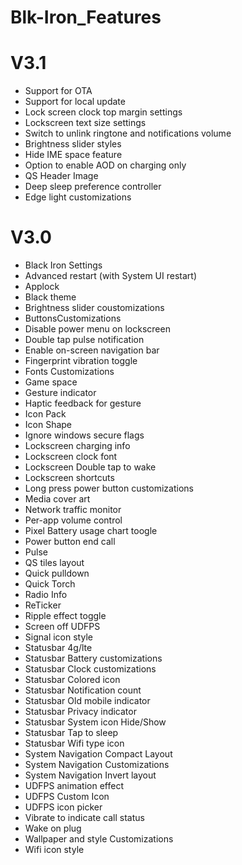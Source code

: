 # Blk-Iron_Features

# V3.1

- Support for OTA
- Support for local update
- Lock screen clock top margin settings 
- Lockscreen text size settings
- Switch to unlink ringtone and notifications volume
- Brightness slider styles
- Hide IME space feature
- Option to enable AOD on charging only
- QS Header Image
- Deep sleep preference controller
- Edge light customizations

# V3.0

- Black Iron Settings
- Advanced restart (with System UI restart)
- Applock
- Black theme
- Brightness slider coustomizations
- ButtonsCustomizations
- Disable power menu on lockscreen
- Double tap pulse notification
- Enable on-screen navigation bar
- Fingerprint vibration toggle
- Fonts Customizations
- Game space
- Gesture indicator
- Haptic feedback for gesture
- Icon Pack
- Icon Shape
- Ignore windows secure flags
- Lockscreen charging info
- Lockscreen clock font
- Lockscreen Double tap to wake
- Lockscreen shortcuts
- Long press power button customizations
- Media cover art
- Network traffic monitor
- Per-app volume control
- Pixel Battery usage chart toogle
- Power button end call
- Pulse
- QS tiles layout
- Quick pulldown
- Quick Torch
- Radio Info
- ReTicker
- Ripple effect toggle
- Screen off UDFPS
- Signal icon style
- Statusbar 4g/lte
- Statusbar Battery customizations
- Statusbar Clock customizations
- Statusbar Colored icon
- Statusbar Notification count
- Statusbar Old mobile indicator
- Statusbar Privacy indicator
- Statusbar System icon Hide/Show
- Statusbar Tap to sleep
- Statusbar Wifi type icon
- System Navigation Compact Layout
- System Navigation Customizations
- System Navigation Invert layout
- UDFPS animation effect
- UDFPS Custom Icon
- UDFPS icon picker
- Vibrate to indicate call status
- Wake on plug
- Wallpaper and style Customizations
- Wifi icon style

